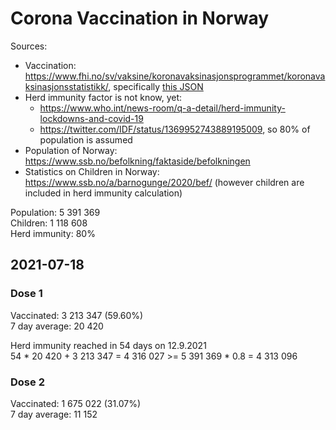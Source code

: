 # Corona Vaccination in Norway

Sources:

- Vaccination: <https://www.fhi.no/sv/vaksine/koronavaksinasjonsprogrammet/koronavaksinasjonsstatistikk/>, specifically [this JSON](https://www.fhi.no/api/chartdata/api/99119)
- Herd immunity factor is not know, yet:
  - <https://www.who.int/news-room/q-a-detail/herd-immunity-lockdowns-and-covid-19>
  - <https://twitter.com/IDF/status/1369952743889195009>, so 80% of population is assumed
- Population of Norway: <https://www.ssb.no/befolkning/faktaside/befolkningen>
- Statistics on Children in Norway: https://www.ssb.no/a/barnogunge/2020/bef/ (however children are included in herd immunity calculation)

Population: 5 391 369  
Children: 1 118 608  
Herd immunity: 80%  

## 2021-07-18

### Dose 1

Vaccinated: 3 213 347 (59.60%)  
7 day average: 20 420

Herd immunity reached in 54 days on 12.9.2021  
54 * 20 420 + 3 213 347 = 4 316 027 >= 5 391 369 * 0.8 = 4 313 096

### Dose 2

Vaccinated: 1 675 022 (31.07%)  
7 day average: 11 152

